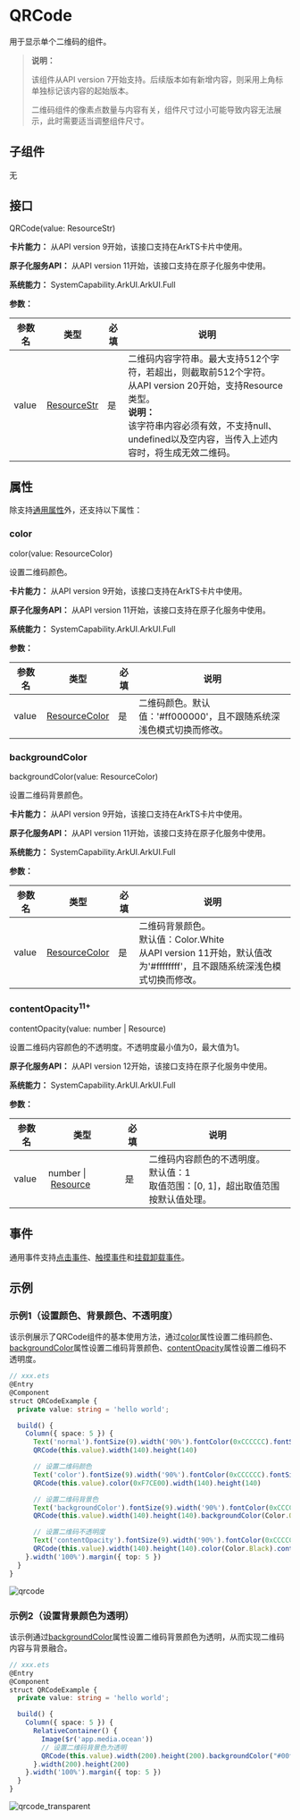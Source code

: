# QRCode

用于显示单个二维码的组件。

>  **说明：**
>
> 该组件从API version 7开始支持。后续版本如有新增内容，则采用上角标单独标记该内容的起始版本。
> 
> 二维码组件的像素点数量与内容有关，组件尺寸过小可能导致内容无法展示，此时需要适当调整组件尺寸。


## 子组件

无


## 接口

QRCode(value: ResourceStr)

**卡片能力：** 从API version 9开始，该接口支持在ArkTS卡片中使用。

**原子化服务API：** 从API version 11开始，该接口支持在原子化服务中使用。

**系统能力：** SystemCapability.ArkUI.ArkUI.Full

**参数：** 

| 参数名 | 类型 | 必填 | 说明 |
| -------- | -------- | -------- | -------- |
| value | [ResourceStr](ts-types.md#resourcestr) | 是 | 二维码内容字符串。最大支持512个字符，若超出，则截取前512个字符。 <br>从API version 20开始，支持Resource类型。 <br/>**说明：** <br/>该字符串内容必须有效，不支持null、undefined以及空内容，当传入上述内容时，将生成无效二维码。 |

## 属性

除支持[通用属性](ts-component-general-attributes.md)外，还支持以下属性：

### color

color(value: ResourceColor)

设置二维码颜色。

**卡片能力：** 从API version 9开始，该接口支持在ArkTS卡片中使用。

**原子化服务API：** 从API version 11开始，该接口支持在原子化服务中使用。

**系统能力：** SystemCapability.ArkUI.ArkUI.Full

**参数：** 

| 参数名 | 类型                                       | 必填 | 说明         |
| ------ | ------------------------------------------ | ---- | ------------ |
| value  | [ResourceColor](ts-types.md#resourcecolor) | 是   | 二维码颜色。默认值：'#ff000000'，且不跟随系统深浅色模式切换而修改。<br/> |

### backgroundColor

backgroundColor(value: ResourceColor)

设置二维码背景颜色。

**卡片能力：** 从API version 9开始，该接口支持在ArkTS卡片中使用。

**原子化服务API：** 从API version 11开始，该接口支持在原子化服务中使用。

**系统能力：** SystemCapability.ArkUI.ArkUI.Full

**参数：** 

| 参数名 | 类型                                       | 必填 | 说明                                                         |
| ------ | ------------------------------------------ | ---- | ------------------------------------------------------------ |
| value  | [ResourceColor](ts-types.md#resourcecolor) | 是   | 二维码背景颜色。<br/>默认值：Color.White <br/>从API version 11开始，默认值改为'#ffffffff'，且不跟随系统深浅色模式切换而修改。 |

### contentOpacity<sup>11+</sup>

contentOpacity(value: number | Resource)

设置二维码内容颜色的不透明度。不透明度最小值为0，最大值为1。

**原子化服务API：** 从API version 12开始，该接口支持在原子化服务中使用。

**系统能力：** SystemCapability.ArkUI.ArkUI.Full

**参数：** 

| 参数名 | 类型                                                 | 必填 | 说明                                     |
| ------ | ---------------------------------------------------- | ---- | ---------------------------------------- |
| value  | number&nbsp;\|&nbsp;[Resource](ts-types.md#resource) | 是   | 二维码内容颜色的不透明度。<br/>默认值：1<br/>取值范围：[0, 1]，超出取值范围按默认值处理。 |


## 事件

通用事件支持[点击事件](ts-universal-events-click.md)、[触摸事件](ts-universal-events-touch.md)和[挂载卸载事件](ts-universal-events-show-hide.md)。

## 示例

### 示例1（设置颜色、背景颜色、不透明度）

该示例展示了QRCode组件的基本使用方法，通过[color](#color)属性设置二维码颜色、[backgroundColor](#backgroundcolor)属性设置二维码背景颜色、[contentOpacity](#contentopacity11)属性设置二维码不透明度。

```ts
// xxx.ets
@Entry
@Component
struct QRCodeExample {
  private value: string = 'hello world';

  build() {
    Column({ space: 5 }) {
      Text('normal').fontSize(9).width('90%').fontColor(0xCCCCCC).fontSize(30)
      QRCode(this.value).width(140).height(140)

      // 设置二维码颜色
      Text('color').fontSize(9).width('90%').fontColor(0xCCCCCC).fontSize(30)
      QRCode(this.value).color(0xF7CE00).width(140).height(140)

      // 设置二维码背景色
      Text('backgroundColor').fontSize(9).width('90%').fontColor(0xCCCCCC).fontSize(30)
      QRCode(this.value).width(140).height(140).backgroundColor(Color.Orange)

      // 设置二维码不透明度
      Text('contentOpacity').fontSize(9).width('90%').fontColor(0xCCCCCC).fontSize(30)
      QRCode(this.value).width(140).height(140).color(Color.Black).contentOpacity(0.1)
    }.width('100%').margin({ top: 5 })
  }
}
```

![qrcode](figures/qrcode.png)

### 示例2（设置背景颜色为透明）

该示例通过[backgroundColor](#backgroundcolor)属性设置二维码背景颜色为透明，从而实现二维码内容与背景融合。

```ts
// xxx.ets
@Entry
@Component
struct QRCodeExample {
  private value: string = 'hello world';

  build() {
    Column({ space: 5 }) {
      RelativeContainer() {
        Image($r('app.media.ocean'))
        // 设置二维码背景色为透明
        QRCode(this.value).width(200).height(200).backgroundColor("#00ffffff")
      }.width(200).height(200)
    }.width('100%').margin({ top: 5 })
  }
}
```

![qrcode_transparent](figures/qrcode_transparent.png)